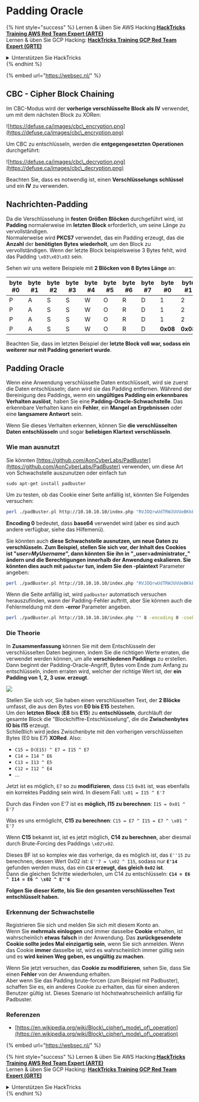 # Padding Oracle

{% hint style="success" %}
Lernen & üben Sie AWS Hacking:<img src="../.gitbook/assets/arte.png" alt="" data-size="line">[**HackTricks Training AWS Red Team Expert (ARTE)**](https://training.hacktricks.xyz/courses/arte)<img src="../.gitbook/assets/arte.png" alt="" data-size="line">\
Lernen & üben Sie GCP Hacking: <img src="../.gitbook/assets/grte.png" alt="" data-size="line">[**HackTricks Training GCP Red Team Expert (GRTE)**<img src="../.gitbook/assets/grte.png" alt="" data-size="line">](https://training.hacktricks.xyz/courses/grte)

<details>

<summary>Unterstützen Sie HackTricks</summary>

* Überprüfen Sie die [**Abonnementpläne**](https://github.com/sponsors/carlospolop)!
* **Treten Sie der** 💬 [**Discord-Gruppe**](https://discord.gg/hRep4RUj7f) oder der [**Telegram-Gruppe**](https://t.me/peass) bei oder **folgen** Sie uns auf **Twitter** 🐦 [**@hacktricks\_live**](https://twitter.com/hacktricks\_live)**.**
* **Teilen Sie Hacking-Tricks, indem Sie PRs zu den** [**HackTricks**](https://github.com/carlospolop/hacktricks) und [**HackTricks Cloud**](https://github.com/carlospolop/hacktricks-cloud) GitHub-Repos einreichen.

</details>
{% endhint %}

{% embed url="https://websec.nl/" %}

## CBC - Cipher Block Chaining

Im CBC-Modus wird der **vorherige verschlüsselte Block als IV** verwendet, um mit dem nächsten Block zu XORen:

![https://defuse.ca/images/cbc\_encryption.png](https://defuse.ca/images/cbc\_encryption.png)

Um CBC zu entschlüsseln, werden die **entgegengesetzten** **Operationen** durchgeführt:

![https://defuse.ca/images/cbc\_decryption.png](https://defuse.ca/images/cbc\_decryption.png)

Beachten Sie, dass es notwendig ist, einen **Verschlüsselungs** **schlüssel** und ein **IV** zu verwenden.

## Nachrichten-Padding

Da die Verschlüsselung in **festen** **Größen** **Blöcken** durchgeführt wird, ist **Padding** normalerweise im **letzten** **Block** erforderlich, um seine Länge zu vervollständigen.\
Normalerweise wird **PKCS7** verwendet, das ein Padding erzeugt, das die **Anzahl** der **benötigten** **Bytes** **wiederholt**, um den Block zu vervollständigen. Wenn der letzte Block beispielsweise 3 Bytes fehlt, wird das Padding `\x03\x03\x03` sein.

Sehen wir uns weitere Beispiele mit **2 Blöcken von 8 Bytes Länge** an:

| byte #0 | byte #1 | byte #2 | byte #3 | byte #4 | byte #5 | byte #6 | byte #7 | byte #0  | byte #1  | byte #2  | byte #3  | byte #4  | byte #5  | byte #6  | byte #7  |
| ------- | ------- | ------- | ------- | ------- | ------- | ------- | ------- | -------- | -------- | -------- | -------- | -------- | -------- | -------- | -------- |
| P       | A       | S       | S       | W       | O       | R       | D       | 1        | 2        | 3        | 4        | 5        | 6        | **0x02** | **0x02** |
| P       | A       | S       | S       | W       | O       | R       | D       | 1        | 2        | 3        | 4        | 5        | **0x03** | **0x03** | **0x03** |
| P       | A       | S       | S       | W       | O       | R       | D       | 1        | 2        | 3        | **0x05** | **0x05** | **0x05** | **0x05** | **0x05** |
| P       | A       | S       | S       | W       | O       | R       | D       | **0x08** | **0x08** | **0x08** | **0x08** | **0x08** | **0x08** | **0x08** | **0x08** |

Beachten Sie, dass im letzten Beispiel der **letzte Block voll war, sodass ein weiterer nur mit Padding generiert wurde**.

## Padding Oracle

Wenn eine Anwendung verschlüsselte Daten entschlüsselt, wird sie zuerst die Daten entschlüsseln; dann wird sie das Padding entfernen. Während der Bereinigung des Paddings, wenn ein **ungültiges Padding ein erkennbares Verhalten auslöst**, haben Sie eine **Padding-Oracle-Schwachstelle**. Das erkennbare Verhalten kann ein **Fehler**, ein **Mangel an Ergebnissen** oder eine **langsamere Antwort** sein.

Wenn Sie dieses Verhalten erkennen, können Sie **die verschlüsselten Daten entschlüsseln** und sogar **beliebigen Klartext verschlüsseln**.

### Wie man ausnutzt

Sie könnten [https://github.com/AonCyberLabs/PadBuster](https://github.com/AonCyberLabs/PadBuster) verwenden, um diese Art von Schwachstelle auszunutzen oder einfach tun
```
sudo apt-get install padbuster
```
Um zu testen, ob das Cookie einer Seite anfällig ist, könnten Sie Folgendes versuchen:
```bash
perl ./padBuster.pl http://10.10.10.10/index.php "RVJDQrwUdTRWJUVUeBKkEA==" 8 -encoding 0 -cookies "login=RVJDQrwUdTRWJUVUeBKkEA=="
```
**Encoding 0** bedeutet, dass **base64** verwendet wird (aber es sind auch andere verfügbar, siehe das Hilfemenü).

Sie könnten auch **diese Schwachstelle ausnutzen, um neue Daten zu verschlüsseln. Zum Beispiel, stellen Sie sich vor, der Inhalt des Cookies ist "**_**user=MyUsername**_**", dann könnten Sie ihn in "\_user=administrator\_" ändern und die Berechtigungen innerhalb der Anwendung eskalieren. Sie könnten dies auch mit `paduster` tun, indem Sie den -plaintext** Parameter angeben:
```bash
perl ./padBuster.pl http://10.10.10.10/index.php "RVJDQrwUdTRWJUVUeBKkEA==" 8 -encoding 0 -cookies "login=RVJDQrwUdTRWJUVUeBKkEA==" -plaintext "user=administrator"
```
Wenn die Seite anfällig ist, wird `padbuster` automatisch versuchen herauszufinden, wann der Padding-Fehler auftritt, aber Sie können auch die Fehlermeldung mit dem **-error** Parameter angeben.
```bash
perl ./padBuster.pl http://10.10.10.10/index.php "" 8 -encoding 0 -cookies "hcon=RVJDQrwUdTRWJUVUeBKkEA==" -error "Invalid padding"
```
### Die Theorie

In **Zusammenfassung** können Sie mit dem Entschlüsseln der verschlüsselten Daten beginnen, indem Sie die richtigen Werte erraten, die verwendet werden können, um alle **verschiedenen Paddings** zu erstellen. Dann beginnt der Padding-Oracle-Angriff, Bytes vom Ende zum Anfang zu entschlüsseln, indem erraten wird, welcher der richtige Wert ist, der **ein Padding von 1, 2, 3 usw. erzeugt**.

![](<../.gitbook/assets/image (561).png>)

Stellen Sie sich vor, Sie haben einen verschlüsselten Text, der **2 Blöcke** umfasst, die aus den Bytes von **E0 bis E15** bestehen.\
Um den **letzten** **Block** (**E8** bis **E15**) zu **entschlüsseln**, durchläuft der gesamte Block die "Blockchiffre-Entschlüsselung", die die **Zwischenbytes I0 bis I15** erzeugt.\
Schließlich wird jedes Zwischenbyte mit den vorherigen verschlüsselten Bytes (E0 bis E7) **XORed**. Also:

* `C15 = D(E15) ^ E7 = I15 ^ E7`
* `C14 = I14 ^ E6`
* `C13 = I13 ^ E5`
* `C12 = I12 ^ E4`
* ...

Jetzt ist es möglich, `E7` so zu **modifizieren**, dass `C15` `0x01` ist, was ebenfalls ein korrektes Padding sein wird. In diesem Fall: `\x01 = I15 ^ E'7`

Durch das Finden von E'7 ist es **möglich, I15 zu berechnen**: `I15 = 0x01 ^ E'7`

Was es uns ermöglicht, **C15 zu berechnen**: `C15 = E7 ^ I15 = E7 ^ \x01 ^ E'7`

Wenn **C15** bekannt ist, ist es jetzt möglich, **C14 zu berechnen**, aber diesmal durch Brute-Forcing des Paddings `\x02\x02`.

Dieses BF ist so komplex wie das vorherige, da es möglich ist, das `E''15` zu berechnen, dessen Wert 0x02 ist: `E''7 = \x02 ^ I15`, sodass nur **`E'14`** gefunden werden muss, das ein **`C14` erzeugt, das gleich `0x02` ist**.\
Dann die gleichen Schritte wiederholen, um C14 zu entschlüsseln: **`C14 = E6 ^ I14 = E6 ^ \x02 ^ E''6`**

**Folgen Sie dieser Kette, bis Sie den gesamten verschlüsselten Text entschlüsselt haben.**

### Erkennung der Schwachstelle

Registrieren Sie sich und melden Sie sich mit diesem Konto an.\
Wenn Sie **mehrmals einloggen** und immer dasselbe **Cookie** erhalten, ist wahrscheinlich **etwas** **falsch** in der Anwendung. Das **zurückgesendete Cookie sollte jedes Mal einzigartig sein**, wenn Sie sich anmelden. Wenn das Cookie **immer** dasselbe ist, wird es wahrscheinlich immer gültig sein und es **wird keinen Weg geben, es ungültig zu machen**.

Wenn Sie jetzt versuchen, das **Cookie zu modifizieren**, sehen Sie, dass Sie einen **Fehler** von der Anwendung erhalten.\
Aber wenn Sie das Padding brute-forcen (zum Beispiel mit Padbuster), schaffen Sie es, ein anderes Cookie zu erhalten, das für einen anderen Benutzer gültig ist. Dieses Szenario ist höchstwahrscheinlich anfällig für Padbuster.

### Referenzen

* [https://en.wikipedia.org/wiki/Block\_cipher\_mode\_of\_operation](https://en.wikipedia.org/wiki/Block\_cipher\_mode\_of\_operation)

{% embed url="https://websec.nl/" %}

{% hint style="success" %}
Lernen & üben Sie AWS Hacking:<img src="../.gitbook/assets/arte.png" alt="" data-size="line">[**HackTricks Training AWS Red Team Expert (ARTE)**](https://training.hacktricks.xyz/courses/arte)<img src="../.gitbook/assets/arte.png" alt="" data-size="line">\
Lernen & üben Sie GCP Hacking: <img src="../.gitbook/assets/grte.png" alt="" data-size="line">[**HackTricks Training GCP Red Team Expert (GRTE)**<img src="../.gitbook/assets/grte.png" alt="" data-size="line">](https://training.hacktricks.xyz/courses/grte)

<details>

<summary>Unterstützen Sie HackTricks</summary>

* Überprüfen Sie die [**Abonnementpläne**](https://github.com/sponsors/carlospolop)!
* **Treten Sie der** 💬 [**Discord-Gruppe**](https://discord.gg/hRep4RUj7f) oder der [**Telegram-Gruppe**](https://t.me/peass) bei oder **folgen** Sie uns auf **Twitter** 🐦 [**@hacktricks\_live**](https://twitter.com/hacktricks\_live)**.**
* **Teilen Sie Hacking-Tricks, indem Sie PRs zu den** [**HackTricks**](https://github.com/carlospolop/hacktricks) und [**HackTricks Cloud**](https://github.com/carlospolop/hacktricks-cloud) GitHub-Repos einreichen.

</details>
{% endhint %}
